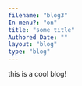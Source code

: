 ```yaml
---
filename: "blog3"
In menu?: "on"
title: "some title"
Authored Date: ""
layout: "blog"
type: "blog"
---
```


this is a cool blog!